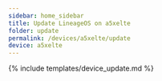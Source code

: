 ```yaml
---
sidebar: home_sidebar
title: Update LineageOS on a5xelte
folder: update
permalink: /devices/a5xelte/update
device: a5xelte
---
```

{% include templates/device_update.md %}
